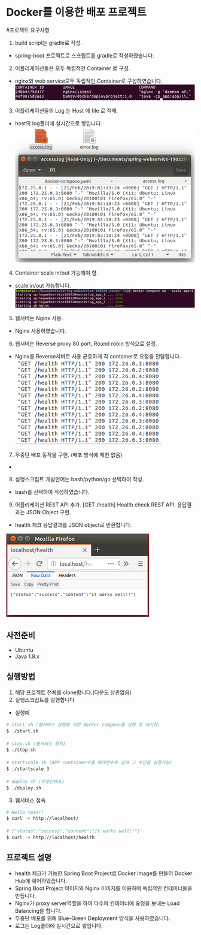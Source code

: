 # Docker를 이용한 배포 프로젝트

#프로젝트 요구사항
1. build script는 gradle로 작성.
- spring-boot 프로젝트로 스크립트를 gradle로 작성하였습니다.

2. 어플리케이션들은 모두 독립적인 Container 로 구성.
- nginx와 web service모두 독립적인 Container로 구성하였습니다.
![1-2](./src/main/resources/images/1-2.PNG)

3. 어플리케이션들의 Log 는 Host 에 file 로 적재.
- host의 log폴더에 실시간으로 쌓입니다.
![1-3](./src/main/resources/images/1-3.PNG)

4. Container scale in/out 가능해야 함.
- scale in/out 가능합니다.
![1-4](./src/main/resources/images/1-4.PNG)

5. 웹서버는 Nginx 사용.
- Nginx 사용하였습니다.

6. 웹서버는 Reverse proxy 80 port, Round robin 방식으로 설정.
- Nginx를 Reverse서버로 사용 균등하게 각 container로 요청을 전달합니다.
![1-6](./src/main/resources/images/1-6.PNG)

7. 무중단 배포 동작을 구현. (배포 방식에 제한 없음)
- 

8. 실행스크립트 개발언어는 bash/python/go 선택하여 작성.
- bash를 선택하여 작성하였습니다.

9. 어플리케이션 REST API 추가. [GET /health] Health check REST API. 응답결과는 JSON Object 구현.
- health 체크 응답결과를 JSON object로 반환합니다.

![1-9](./src/main/resources/images/1-9.PNG)

## 사전준비
- Ubuntu
- Java 1.8.x

## 실행방법
1. 해당 프로젝트 전체를 clone합니다.(다운도 상관없음)
2. 실행스크립트를 실행합니다

- 실행예
``` bash
# start.sh (웹서비스 실행을 위한 docker compose를 실행 및 재시작)
$ ./start.sh

# stop.sh (웹서비스 중지)
$ ./stop.sh 

# startscale.sh (APP container수를 매개변수로 넘겨 그 수만큼 실행가능)
$ ./startscale 3

# doploy.sh (무중단배포)
$ ./doploy.sh 
```

3. 웹서비스 접속
``` bash
# Hello team!!
$ curl -v http://localhost/

# {"status":"success","content":"It works well!!"}
$ curl -v http://localhost/health
```

## 프로젝트 설명
- health 체크가 가능한 Spring Boot Project로 Docker Image를 만들어 Docker Hub에 쉐어하였습니다.
- Spring Boot Project 이미지와 Nginx 이미지를 이용하여 독립적인 컨테이너들을 만듭니다.
- Nginx가 proxy server역할을 하여 다수의 컨테이너에 요청을 보내는 Load Balancing을 합니다.
- 무중단 배포를 위해 Blue-Green Deployment 방식을 사용하였습니다.
- 로그는 Log폴더에 실시간으로 쌓입니다.






